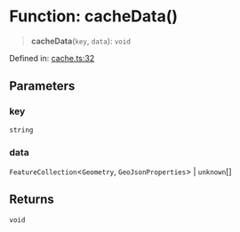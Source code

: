 # Function: cacheData()

> **cacheData**(`key`, `data`): `void`

Defined in: [cache.ts:32](https://github.com/geodaopenjs/openassistant/blob/0a6a7e7306d75a25dc968b3117f04cb7bd613bec/packages/utils/src/cache.ts#L32)

## Parameters

### key

`string`

### data

`FeatureCollection`\<`Geometry`, `GeoJsonProperties`\> | `unknown`[]

## Returns

`void`
